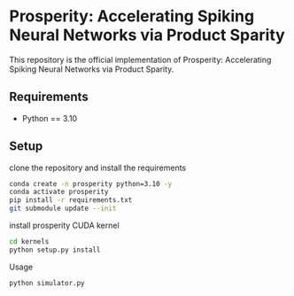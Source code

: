 # Prosperity: Accelerating Spiking Neural Networks via Product Sparity

This repository is the official implementation of Prosperity: Accelerating Spiking Neural Networks via Product Sparity.

## Requirements

- Python == 3.10

## Setup

clone the repository and install the requirements

```bash
conda create -n prosperity python=3.10 -y
conda activate prosperity
pip install -r requirements.txt
git submodule update --init
```

install prosperity CUDA kernel
```bash
cd kernels
python setup.py install
```

Usage
```bash
python simulator.py
```